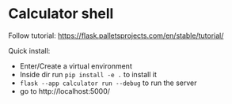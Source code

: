 # Calculator shell
Follow tutorial:
https://flask.palletsprojects.com/en/stable/tutorial/

Quick install:
- Enter/Create a virtual environment
- Inside dir run `pip install -e .` to install it
- `flask --app calculator run --debug` to run the server
- go to http://localhost:5000/